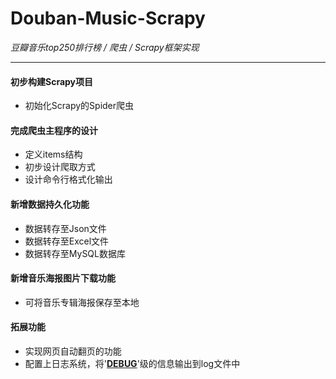 # Douban-Music-Scrapy

_豆瓣音乐top250排行榜 / 爬虫 / Scrapy框架实现_

---
#### 初步构建Scrapy项目

+ 初始化Scrapy的Spider爬虫

#### 完成爬虫主程序的设计

+ 定义items结构
+ 初步设计爬取方式
+ 设计命令行格式化输出

#### 新增数据持久化功能

+ 数据转存至Json文件
+ 数据转存至Excel文件
+ 数据转存至MySQL数据库

#### 新增音乐海报图片下载功能

+ 可将音乐专辑海报保存至本地

#### 拓展功能

+ 实现网页自动翻页的功能
+ 配置上日志系统，将'<u>__DEBUG__</u>'级的信息输出到log文件中
